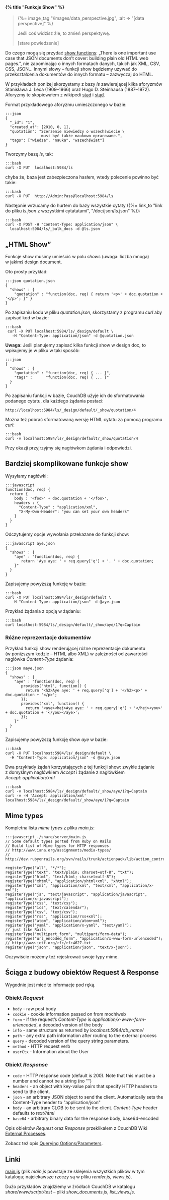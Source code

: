 #### {% title "Funkcje Show" %}

<blockquote>
 {%= image_tag "/images/data_perspective.jpg", :alt => "[data perspective]" %}
 <p>
   Jeśli coś widzisz źle, to zmień perspektywę.
 </p>
 <p class="author">[stare powiedzenie]</p>
</blockquote>

Do czego mogą się przydać [show functions](http://guide.couchdb.org/draft/show.html):
„There is one important use case that JSON documents don’t cover:
building plain old HTML web pages.”, nie zapominając o innych formatach
danych, takich jak XML, CSV, CSS, JSON…
Innymi słowy – funkcji show będziemy używać do przekształcenia dokumentów
do innych formatu – zazwyczaj do HTML.

W przykładach poniżej skorzystamy z bazy *ls* zawierającej
kilka aforyzmów Stanisława J. Leca (1909–1966)
oraz Hugo D. Steinhausa (1887–1972).
Aforyzmy te skopiowałem z wikipedi
[stąd](http://pl.wikiquote.org/wiki/Stanis%C5%82aw_Jerzy_Lec)
i [stąd](http://pl.wikiquote.org/wiki/Hugo_Steinhaus).

Format przykładowego aforyzmu umieszczonego w bazie:

    :::json
    {
      "_id": "1",
      "created_at": [2010, 0, 1],
      "quotation": "Szerzenie niewiedzy o wszechświecie \
                    musi być także naukowo opracowane.",
      "tags": ["wiedza", "nauka", "wszechświat"]
    }

Tworzymy bazę *ls*, tak:

    :::bash
    curl -X PUT  localhost:5984/ls

chyba że, baza jest zabezpieczona hasłem, wtedy polecenie powinno być takie:

    :::bash
    curl -X PUT  http://Admin:Pass@localhost:5984/ls

Następnie wrzucamy do hurtem do bazy wszystkie cytaty
({%= link_to "link do pliku *ls.json* z wszystkimi cytatatami", "/doc/json/ls.json" %}):

    :::bash
    curl -X POST -H "Content-Type: application/json" \
      localhost:5984/ls/_bulk_docs -d @ls.json


## „HTML Show”

Funkcje show musimy umieścić w polu *shows* (uwaga: liczba mnoga)
w jakimś design document.

Oto prosty przykład:

    :::json quotation.json
    {
      "shows" : {
        "quotation" : "function(doc, req) { return '<p>' + doc.quotation + '</p>'; }" }
    }

Po zapisaniu kodu w pliku *quotation.json*, skorzystamy z programu *curl*
aby zapisać kod w bazie:

    :::bash
     curl -X PUT localhost:5984/ls/_design/default \
       -H "Content-Type: application/json" -d @quotation.json

**Uwaga:** Jeśli planujemy zapisać kilka funkcji show w design doc,
to wpisujemy je w pliku w taki sposób:

    :::json
    {
      "shows" : {
        "quotation" : "function(doc, req) { ... }",
        "tags" :      "function(doc, req) { ... }"
      }
    }

Po zapisaniu funkcji w bazie, CouchDB użyje ich do sformatowania
podanego cytatu, dla każdego żądania postaci:

    http://localhost:5984/ls/_design/default/_show/quotation/4

Można też pobrać sformatowaną wersję HTML cytatu za pomocą programu *curl*:

    :::bash
    curl -v localhost:5984/ls/_design/default/_show/quotation/4

Przy okazji przyjrzyjmy się nagłówkom żądania i odpowiedzi.


## Bardziej skomplikowane funkcje show

Wysyłamy nagłówki:

    :::javascript
    function(doc, req) {
      return {
        body : '<foo>' + doc.quotation + '</foo>',
        headers : {
          "Content-Type" : "application/xml",
          "X-My-Own-Header": "you can set your own headers"
        }
      }
    }

Odczytujemy opcje wywołania przekazane do funkcji show:

    :::javascript aye.json
    {
      "shows" : {
        "aye" : "function(doc, req) {
           return 'Aye aye: ' + req.query['q'] + '. ' + doc.quotation;
        }"
      }
    }

Zapisujemy powyższą funkcję w bazie:

    :::bash
    curl -X PUT localhost:5984/ls/_design/default \
       -H "Content-Type: application/json" -d @aye.json

Przykład żądania z opcją w żądaniu:

    :::bash
    curl localhost:5984/ls/_design/default/_show/aye/1?q=Captain


### Różne reprezentacje dokumentów

Przykład funkcji show renderującej różne reprezentacje dokumentu
(w poniższym kodzie – HTML albo XML) w zależności od zawartości nagłówka *Content-Type* żądania:

    :::json maye.json
    {
      "shows" : {
        "aye" : "function(doc, req) {
           provides('html', function() {
             return '<h2>Aye aye: ' + req.query['q'] + '</h2><p>' + doc.quotation + '</p>';
           });
           provides('xml', function() {
             return '<aye><hej>Aye aye: ' + req.query['q'] + '</hej><you>' + doc.quotation + '</you></aye>';
           });
        }"
      }
    }

Zapisujemy powyższą funkcję show *aye* w bazie:

    :::bash
    curl -X PUT localhost:5984/ls/_design/default \
      -H "Content-Type: application/json" -d @maye.json

Dwa przykłady żądań korzystających z tej funkcji show: zwykłe żądanie
z domyślnym nagłówkiem *Accept* i żądanie z nagłówkiem
*Accept: application/xml*

    :::bash
    curl -v localhost:5984/ls/_design/default/_show/aye/1?q=Captain
    curl -v -H 'Accept: application/xml' localhost:5984/ls/_design/default/_show/aye/1?q=Captain

## Mime types

Kompletna lista *mime types* z pliku *main.js*:

    :::javascript ./share/server/main.js
    // Some default types ported from Ruby on Rails
    // Build list of Mime types for HTTP responses
    // http://www.iana.org/assignments/media-types/
    // http://dev.rubyonrails.org/svn/rails/trunk/actionpack/lib/action_controller/mime_types.rb

    registerType("all", "*/*");
    registerType("text", "text/plain; charset=utf-8", "txt");
    registerType("html", "text/html; charset=utf-8");
    registerType("xhtml", "application/xhtml+xml", "xhtml");
    registerType("xml", "application/xml", "text/xml", "application/x-xml");
    registerType("js", "text/javascript", "application/javascript", "application/x-javascript");
    registerType("css", "text/css");
    registerType("ics", "text/calendar");
    registerType("csv", "text/csv");
    registerType("rss", "application/rss+xml");
    registerType("atom", "application/atom+xml");
    registerType("yaml", "application/x-yaml", "text/yaml");
    // just like Rails
    registerType("multipart_form", "multipart/form-data");
    registerType("url_encoded_form", "application/x-www-form-urlencoded");
    // http://www.ietf.org/rfc/rfc4627.txt
    registerType("json", "application/json", "text/x-json");

Oczywiście możemy też rejestrować swoje typy mime.


## Ściąga z budowy obiektów Request & Response

Wygodnie jest mieć te informacje pod ręką.


### Obiekt *Request*

* `body` - raw post body
* `cookie` - cookie information passed on from mochiweb
* `form` - if the request’s *Content-Type* is
  *application/x-www-form-urlencoded*, a decoded version of the body
* `info` - same structure as returned by *localhost:5984/db_name/*
* `path` - any extra path information after routing to the external process
* `query` - decoded version of the query string parameters.
* `method` - HTTP request verb
* `userCtx` - Information about the User


### Obiekt *Response*

* `code` - HTTP response code (default is 200). Note that this must be a
  number and cannot be a string (no "")
* `headers` - an object with key-value pairs that specify HTTP headers
  to send to the client.
* `json` - an arbitrary JSON object to send the client. Automatically
  sets the Content-Type header to "application/json"
* `body` - an arbitrary CLOB to be sent to the client. *Content-Type*
  header defaults to *text/html*
* `base64` - arbitrary binary data for the response body, base64-encoded


Opis obiektów *Request* oraz *Response* przeklikałem z CouchDB Wiki
[External Processes](http://wiki.apache.org/couchdb/ExternalProcesses).

Zobacz też opis
[Querying Options/Parameters](http://wiki.apache.org/couchdb/HTTP_view_API#Querying_Options).


## Linki

[main.js](http://svn.apache.org/viewvc/couchdb/trunk/share/server/)
(plik *main.js* powstaje ze sklejenia wszystkich plików w tym katalogu;
najciekawsze rzeczy są w pliku *render.js*, *views.js*).

Dużo przykładów znajdziemy w źródłach CouchDB w katalogu *share/www/script/test* –
pliki *show_documents.js*, *list_views.js*.

